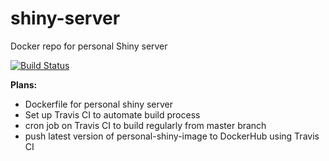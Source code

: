 # shiny-server

Docker repo for personal Shiny server

[![Build Status](https://travis-ci.org/JayAchar/shiny-server.svg?branch=master)](https://travis-ci.org/JayAchar/shiny-server)

**Plans:**

  * Dockerfile for personal shiny server
  * Set up Travis CI to automate build process
  * cron job on Travis CI to build regularly from master branch
  * push latest version of personal-shiny-image to DockerHub using Travis CI

